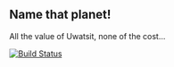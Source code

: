 ## Name that planet!

All the value of Uwatsit, none of the cost...

[![Build Status](https://travis-ci.org/arfon/exoplanets.png?branch=master)](https://travis-ci.org/arfon/exoplanets)